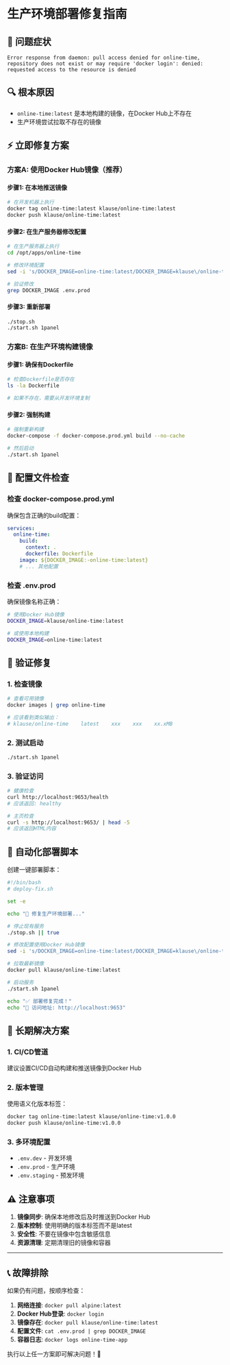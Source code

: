 # 生产环境部署修复指南

## 🚨 问题症状
```
Error response from daemon: pull access denied for online-time, repository does not exist or may require 'docker login': denied: requested access to the resource is denied
```

## 🔍 根本原因
- `online-time:latest` 是本地构建的镜像，在Docker Hub上不存在
- 生产环境尝试拉取不存在的镜像

## ⚡ 立即修复方案

### 方案A: 使用Docker Hub镜像（推荐）

#### 步骤1: 在本地推送镜像
```bash
# 在开发机器上执行
docker tag online-time:latest klause/online-time:latest
docker push klause/online-time:latest
```

#### 步骤2: 在生产服务器修改配置
```bash
# 在生产服务器上执行
cd /opt/apps/online-time

# 修改环境配置
sed -i 's/DOCKER_IMAGE=online-time:latest/DOCKER_IMAGE=klause\/online-time:latest/' .env.prod

# 验证修改
grep DOCKER_IMAGE .env.prod
```

#### 步骤3: 重新部署
```bash
./stop.sh
./start.sh 1panel
```

### 方案B: 在生产环境构建镜像

#### 步骤1: 确保有Dockerfile
```bash
# 检查Dockerfile是否存在
ls -la Dockerfile

# 如果不存在，需要从开发环境复制
```

#### 步骤2: 强制构建
```bash
# 强制重新构建
docker-compose -f docker-compose.prod.yml build --no-cache

# 然后启动
./start.sh 1panel
```

## 🔧 配置文件检查

### 检查 docker-compose.prod.yml
确保包含正确的build配置：
```yaml
services:
  online-time:
    build:
      context: .
      dockerfile: Dockerfile
    image: ${DOCKER_IMAGE:-online-time:latest}
    # ... 其他配置
```

### 检查 .env.prod
确保镜像名称正确：
```bash
# 使用Docker Hub镜像
DOCKER_IMAGE=klause/online-time:latest

# 或使用本地构建
DOCKER_IMAGE=online-time:latest
```

## 🧪 验证修复

### 1. 检查镜像
```bash
# 查看可用镜像
docker images | grep online-time

# 应该看到类似输出：
# klause/online-time    latest    xxx    xxx    xx.xMB
```

### 2. 测试启动
```bash
./start.sh 1panel
```

### 3. 验证访问
```bash
# 健康检查
curl http://localhost:9653/health
# 应该返回: healthy

# 主页检查
curl -s http://localhost:9653/ | head -5
# 应该返回HTML内容
```

## 🚀 自动化部署脚本

创建一键部署脚本：
```bash
#!/bin/bash
# deploy-fix.sh

set -e

echo "🔧 修复生产环境部署..."

# 停止现有服务
./stop.sh || true

# 修改配置使用Docker Hub镜像
sed -i 's/DOCKER_IMAGE=online-time:latest/DOCKER_IMAGE=klause\/online-time:latest/' .env.prod

# 拉取最新镜像
docker pull klause/online-time:latest

# 启动服务
./start.sh 1panel

echo "✅ 部署修复完成！"
echo "📍 访问地址: http://localhost:9653"
```

## 📝 长期解决方案

### 1. CI/CD管道
建议设置CI/CD自动构建和推送镜像到Docker Hub

### 2. 版本管理
使用语义化版本标签：
```bash
docker tag online-time:latest klause/online-time:v1.0.0
docker push klause/online-time:v1.0.0
```

### 3. 多环境配置
- `.env.dev` - 开发环境
- `.env.prod` - 生产环境  
- `.env.staging` - 预发环境

## ⚠️ 注意事项

1. **镜像同步**: 确保本地修改后及时推送到Docker Hub
2. **版本控制**: 使用明确的版本标签而不是latest
3. **安全性**: 不要在镜像中包含敏感信息
4. **资源清理**: 定期清理旧的镜像和容器

---

## 📞 故障排除

如果仍有问题，按顺序检查：

1. **网络连接**: `docker pull alpine:latest`
2. **Docker Hub登录**: `docker login`
3. **镜像存在**: `docker pull klause/online-time:latest`
4. **配置文件**: `cat .env.prod | grep DOCKER_IMAGE`
5. **容器日志**: `docker logs online-time-app`

执行以上任一方案即可解决问题！🎉